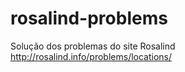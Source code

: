 rosalind-problems
=================

Solução dos problemas do site Rosalind http://rosalind.info/problems/locations/
